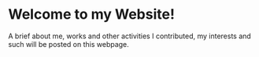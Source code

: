 # Welcome to my Website!
A brief about me, works and other activities I contributed, my interests and such will be posted on this webpage. 
